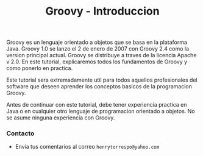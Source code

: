 ﻿---
title: Groovy - Introduccion
description: Audiencia y prerequisitos
categories: Blog
comments: true
---

Groovy es un lenguaje orientado a objetos que se basa en la plataforma Java. Groovy 1.0 se lanzo el 2 de enero de 2007 con Groovy 2.4 como la version principal actual. Groovy se distribuye a traves de la licencia Apache v 2.0. En este tutorial, explicaremos todos los fundamentos de Groovy y como ponerlo en practica.

Este tutorial sera extremadamente util para todos aquellos profesionales del software que deseen aprender los conceptos basicos de la programacion Groovy.

Antes de continuar con este tutorial, debe tener experiencia practica en Java o en cualquier otro lenguaje de programacion orientado a objetos. No se asume ninguna experiencia con Groovy.

### Contacto

- Envia tus comentarios al correo `henrytorrespo@yahoo.com`
